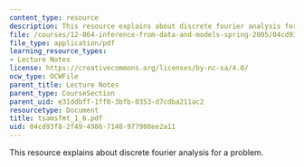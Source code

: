 ```yaml
---
content_type: resource
description: This resource explains about discrete fourier analysis for a problem.
file: /courses/12-864-inference-from-data-and-models-spring-2005/04cd93f82f4949867148977900ee2a11_tsamsfmt_1_6.pdf
file_type: application/pdf
learning_resource_types:
- Lecture Notes
license: https://creativecommons.org/licenses/by-nc-sa/4.0/
ocw_type: OCWFile
parent_title: Lecture Notes
parent_type: CourseSection
parent_uid: e31ddbff-1ff0-3bfb-0353-d7cdba211ac2
resourcetype: Document
title: tsamsfmt_1_6.pdf
uid: 04cd93f8-2f49-4986-7148-977900ee2a11
---
```

This resource explains about discrete fourier analysis for a problem.